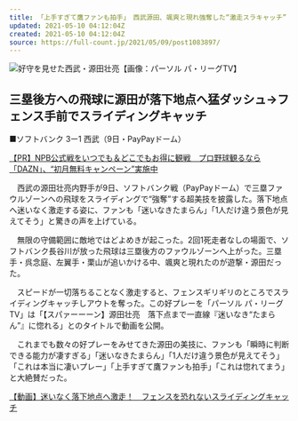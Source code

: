 ```yaml
---
title: 「上手すぎて鷹ファンも拍手」　西武源田、颯爽と現れ強奪した“激走スラキャッチ”
updated: 2021-05-10 04:12:04Z
created: 2021-05-10 04:12:04Z
source: https://full-count.jp/2021/05/09/post1083897/
---
```


![](https://full-count.jp/wp-content/uploads/2021/05/09155017/20210509_genda2_ptv-560x373.jpg)好守を見せた西武・源田壮亮【画像：パーソル パ・リーグTV】

## 三塁後方への飛球に源田が落下地点へ猛ダッシュ→フェンス手前でスライディングキャッチ

■ソフトバンク 3ー1 西武（9日・PayPayドーム）

[【PR】NPB公式戦をいつでも＆どこでもお得に観戦　プロ野球観るなら「DAZN」、“初月無料キャンペーン”実施中](https://prf.hn/click/camref:1100l3JcU/adref:fc_lions/destination:https://prf.hn/click/camref:1011l3GEj/adref:fc_lions/)

　西武の源田壮亮内野手が9日、ソフトバンク戦（PayPayドーム）で三塁ファウルゾーンへの飛球をスライディングで“強奪”する超美技を披露した。落下地点へ迷いなく激走する姿に、ファンも「迷いなきたまらん」「1人だけ違う景色が見えてそう」と驚きの声を上げている。

　無限の守備範囲に敵地ではどよめきが起こった。2回1死走者なしの場面で、ソフトバンク長谷川が放った飛球は三塁後方のファウルゾーンへ上がった。三塁手・呉念庭、左翼手・栗山が追いかける中、颯爽と現れたのが遊撃・源田だった。

　スピードが一切落ちることなく激走すると、フェンスギリギリのところでスライディングキャッチしアウトを奪った。この好プレーを「パーソル パ・リーグTV」は「【スパァーーーン】源田壮亮　落下点まで一直線『迷いなき“たまらん”』に惚れる」とのタイトルで動画を公開。

　これまでも数々の好プレーをみせてきた源田の美技に、ファンも「瞬時に判断できる能力が凄すぎる」「迷いなきたまらん」「1人だけ違う景色が見えてそう」「これは本当に凄いプレー」「上手すぎて鷹ファンも拍手」「これは惚れてまう」と大絶賛だった。

[【動画】迷いなく落下地点へ激走！　フェンスを恐れないスライディングキャッチ](https://full-count.jp/2021/05/09/post1083897/2/)